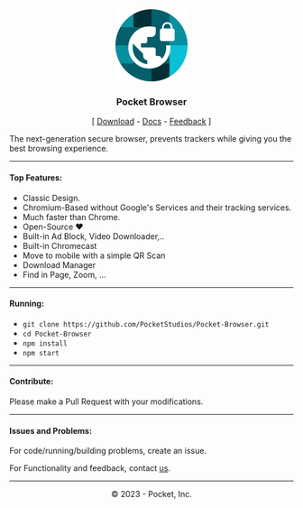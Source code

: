 <div align="center">
<img src="resources/icons/s-icon.png" width="128px">
<h3>Pocket Browser</h3>
[ <a href="https://github.com/PocketStudios/Pocket-Browser/releases">Download</a> - <a href="https://pocket-inc.com/browser/docs">Docs</a> - <a href="https://pocket-inc.com/support">Feedback</a> ]
</div>
<p>The next-generation secure browser, prevents trackers while giving you the best browsing experience.</p>
<hr>
<h4>Top Features:</h4>
<ul>
<li>Classic Design.</li>
<li>Chromium-Based without Google's Services and their tracking services.</li>
<li>Much faster than Chrome.</li>
<li>Open-Source &hearts;</li>
<li>Built-in Ad Block, Video Downloader,..</li>
<li>Built-in Chromecast</li>
<li>Move to mobile with a simple QR Scan</li>
<li>Download Manager</li>
<li>Find in Page, Zoom, ...</li>
</ul>
<hr>
<h4>Running:</h4>
<ul>
<li><code>git clone https://github.com/PocketStudios/Pocket-Browser.git</code></li>
<li><code>cd Pocket-Browser</code></li>
<li><code>npm install</code></li>
<li><code>npm start</code></li>
</ul>
<hr>
<h4>Contribute:</h4>
<p>Please make a Pull Request with your modifications.</p>
<hr>
<h4>Issues and Problems:</h4>
<p>For code/running/building problems, create an issue.</p>
<p>For Functionality and feedback, contact <a href="emailto:pocket.studios.ld@gmail.com">us</a>.</p>
<hr>
<p align="center">&copy; 2023 - Pocket, Inc.</p>
